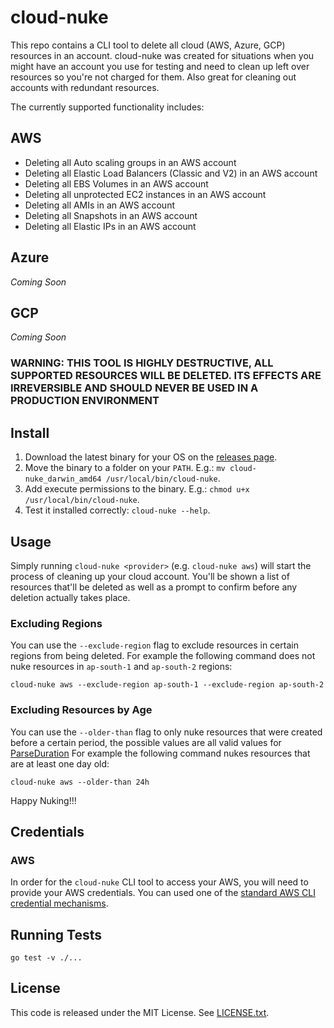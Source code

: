 # cloud-nuke

This repo contains a CLI tool to delete all cloud (AWS, Azure, GCP) resources in an account. cloud-nuke was created for situations when you might have an account you use for testing and need to clean up left over resources so you're not charged for them. Also great for cleaning out accounts with redundant resources.

The currently supported functionality includes:

## AWS

* Deleting all Auto scaling groups in an AWS account
* Deleting all Elastic Load Balancers (Classic and V2) in an AWS account
* Deleting all EBS Volumes in an AWS account
* Deleting all unprotected EC2 instances in an AWS account
* Deleting all AMIs in an AWS account
* Deleting all Snapshots in an AWS account
* Deleting all Elastic IPs in an AWS account

## Azure

_Coming Soon_

## GCP

_Coming Soon_

### WARNING: THIS TOOL IS HIGHLY DESTRUCTIVE, ALL SUPPORTED RESOURCES WILL BE DELETED. ITS EFFECTS ARE IRREVERSIBLE AND SHOULD NEVER BE USED IN A PRODUCTION ENVIRONMENT

## Install

1. Download the latest binary for your OS on the [releases page](https://github.com/gruntwork-io/cloud-nuke/releases).
2. Move the binary to a folder on your `PATH`. E.g.: `mv cloud-nuke_darwin_amd64 /usr/local/bin/cloud-nuke`.
3. Add execute permissions to the binary. E.g.: `chmod u+x /usr/local/bin/cloud-nuke`.
4. Test it installed correctly: `cloud-nuke --help`.

## Usage

Simply running `cloud-nuke <provider>` (e.g. `cloud-nuke aws`) will start the process of cleaning up your cloud account. You'll be shown a list of resources that'll be deleted as well as a prompt to confirm before any deletion actually takes place.

### Excluding Regions

You can use the `--exclude-region` flag to exclude resources in certain regions from being deleted. For example the following command does not nuke resources in `ap-south-1` and `ap-south-2` regions:

```shell
cloud-nuke aws --exclude-region ap-south-1 --exclude-region ap-south-2
```

### Excluding Resources by Age

You can use the `--older-than` flag to only nuke resources that were created before a certain period, the possible values are all valid values for [ParseDuration](https://golang.org/pkg/time/#ParseDuration) For example the following command nukes resources that are at least one day old:

```shell
cloud-nuke aws --older-than 24h
```

Happy Nuking!!!

## Credentials

### AWS

In order for the `cloud-nuke` CLI tool to access your AWS, you will need to provide your AWS credentials. You can used one of the [standard AWS CLI credential mechanisms](http://docs.aws.amazon.com/cli/latest/userguide/cli-chap-getting-started.html).

## Running Tests

```shell
go test -v ./...
```

## License

This code is released under the MIT License. See [LICENSE.txt](/LICENSE.txt).
